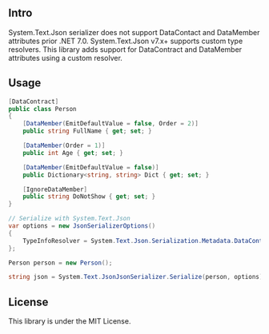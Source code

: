 Intro
---
System.Text.Json serializer does not support DataContact and DataMember attributes prior .NET 7.0. System.Text.Json v7.x+ supports custom type resolvers. This library adds support for DataContract and DataMember attributes using a custom resolver.

Usage
---
```csharp
[DataContract]
public class Person
{
    [DataMember(EmitDefaultValue = false, Order = 2)]
    public string FullName { get; set; }

    [DataMember(Order = 1)]
    public int Age { get; set; }

    [DataMember(EmitDefaultValue = false)]
    public Dictionary<string, string> Dict { get; set; }

    [IgnoreDataMember]
    public string DoNotShow { get; set; }
}

// Serialize with System.Text.Json
var options = new JsonSerializerOptions()
{
    TypeInfoResolver = System.Text.Json.Serialization.Metadata.DataContractResolver.Default,
};

Person person = new Person();

string json = System.Text.JsonJsonSerializer.Serialize(person, options);
```

License
---
This library is under the MIT License.
